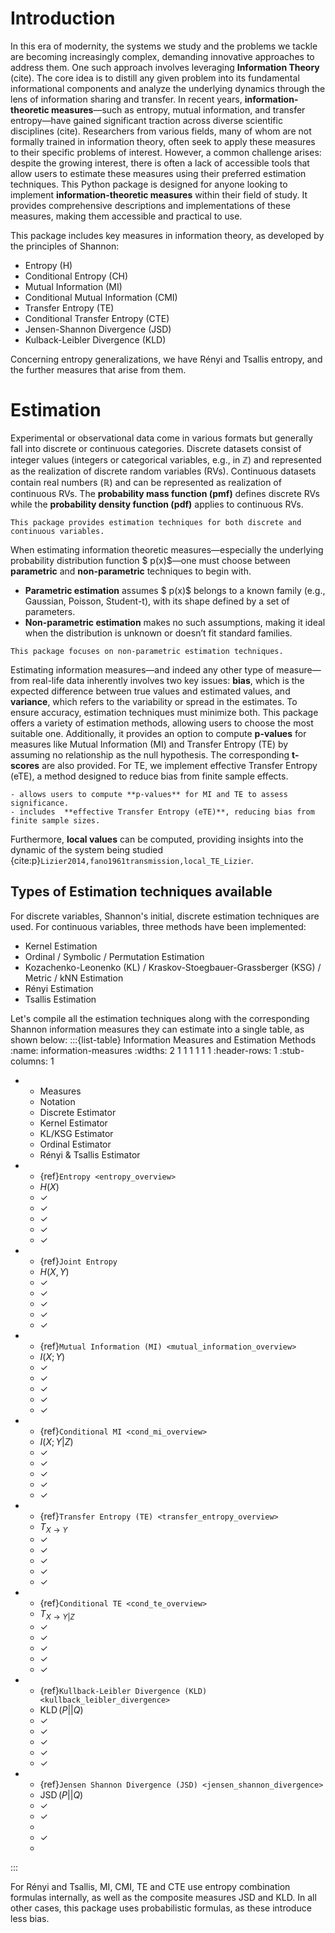 # Introduction
In this era of modernity, the systems we study and the problems we tackle are becoming increasingly complex, demanding innovative approaches to address them.
One such approach involves leveraging **Information Theory** (cite).
The core idea is to distill any given problem into its fundamental informational components and analyze the underlying dynamics through the lens of information sharing and transfer.
In recent years, **information-theoretic measures**—such as entropy, mutual information, and transfer entropy—have gained significant traction across diverse scientific disciplines (cite).
Researchers from various fields, many of whom are not formally trained in information theory, often seek to apply these measures to their specific problems of interest.
However, a common challenge arises: despite the growing interest, there is often a lack of accessible tools that allow users to estimate these measures using their preferred estimation techniques.
This Python package is designed for anyone looking to implement **information-theoretic measures** within their field of study.
It provides comprehensive descriptions and implementations of these measures, making them accessible and practical to use.

This package includes key measures in information theory,
as developed by the principles of Shannon:
- Entropy (H)
- Conditional Entropy (CH)
- Mutual Information (MI)
- Conditional Mutual Information (CMI)
- Transfer Entropy (TE)
- Conditional Transfer Entropy (CTE)
- Jensen-Shannon Divergence (JSD)
- Kulback-Leibler Divergence (KLD)

Concerning entropy generalizations, we have Rényi and Tsallis entropy, and the further measures that arise from them.

# Estimation
Experimental or observational data come in various formats but generally fall into discrete or continuous categories.
Discrete datasets consist of integer values (integers or categorical variables, e.g., in ℤ) and represented as the realization of discrete random variables (RVs).
Continuous datasets contain real numbers (ℝ) and can be represented as realization of continuous RVs.
The **probability mass function (pmf)** defines discrete RVs while the **probability density function (pdf)** applies to continuous RVs.

```{note}
This package provides estimation techniques for both discrete and continuous variables.
```

When estimating information theoretic measures—especially the underlying probability distribution function $ p(x)$—one must choose between **parametric** and **non-parametric** techniques to begin with.
- **Parametric estimation** assumes $ p(x)$ belongs to a known family (e.g., Gaussian, Poisson, Student-t), with its shape defined by a set of parameters.
- **Non-parametric estimation** makes no such assumptions, making it ideal when the distribution is unknown or doesn’t fit standard families.

```{note}
This package focuses on non-parametric estimation techniques.
```

Estimating information measures—and indeed any other type of measure—from real-life data inherently involves
two key issues: **bias**, which is the expected difference between true values and estimated values, and
**variance**, which refers to the variability or spread in the estimates.
To ensure accuracy, estimation techniques must minimize both.
This package offers a variety of estimation methods, allowing users to choose the most suitable one.
Additionally, it provides an option to compute **p-values** for measures like Mutual Information (MI) and Transfer Entropy (TE) by assuming no relationship as the null hypothesis.
The corresponding **t-scores** are also provided.
For TE, we implement effective Transfer Entropy (eTE), a method designed to reduce bias from finite sample effects.

```{admonition} This Package
- allows users to compute **p-values** for MI and TE to assess significance.
- includes  **effective Transfer Entropy (eTE)**, reducing bias from finite sample sizes.
```

Furthermore, **local values** can be computed, providing insights into the dynamic of the system being studied {cite:p}`Lizier2014,fano1961transmission,local_TE_Lizier`.

## Types of Estimation techniques available
For discrete variables, Shannon's initial, discrete estimation techniques are used. For continuous variables, three methods have been implemented:
- Kernel Estimation
- Ordinal / Symbolic / Permutation Estimation
- Kozachenko-Leonenko (KL) / Kraskov-Stoegbauer-Grassberger (KSG) / Metric / kNN Estimation
- Rényi Estimation
- Tsallis Estimation

Let's compile all the estimation techniques along with the corresponding Shannon information measures they can estimate into a single table, as shown below:
:::{list-table} Information Measures and Estimation Methods
:name: information-measures
:widths: 2 1 1 1 1 1 1
:header-rows: 1
:stub-columns: 1

*   - Measures
    - Notation
    - Discrete Estimator
    - Kernel Estimator
    - KL/KSG Estimator
    - Ordinal Estimator
    - Rényi & Tsallis Estimator
*   - {ref}`Entropy <entropy_overview>`
    - $H(X)$
    - ✓
    - ✓
    - ✓
    - ✓
    - ✓
*   - {ref}`Joint Entropy`
    - $H(X,Y)$
    - ✓
    - ✓
    - ✓
    - ✓
    - ✓
*   - {ref}`Mutual Information (MI) <mutual_information_overview>`
    - $I(X;Y)$
    - ✓
    - ✓
    - ✓
    - ✓
    - ✓
*   - {ref}`Conditional MI <cond_mi_overview>`
    - $I(X;Y|Z)$
    - ✓
    - ✓
    - ✓
    - ✓
    - ✓
*   - {ref}`Transfer Entropy (TE) <transfer_entropy_overview>`
    - $T_{X \to Y}$
    - ✓
    - ✓
    - ✓
    - ✓
    - ✓
*   - {ref}`Conditional TE <cond_te_overview>`
    - $T_{X \to Y|Z}$
    - ✓
    - ✓
    - ✓
    - ✓
    - ✓
*   - {ref}`Kullback-Leibler Divergence (KLD) <kullback_leibler_divergence>`
    - $\operatorname{KLD}(P||Q)$
    - ✓
    - ✓
    - ✓
    - ✓
    - ✓
*   - {ref}`Jensen Shannon Divergence (JSD) <jensen_shannon_divergence>`
    - $\operatorname{JSD}(P||Q)$
    - ✓
    - ✓
    -
    - ✓
    -
:::

For Rényi and Tsallis, MI, CMI, TE and CTE use entropy combination formulas internally, as well as the composite measures JSD and KLD.
In all other cases, this package uses probabilistic formulas, as these introduce less bias.
